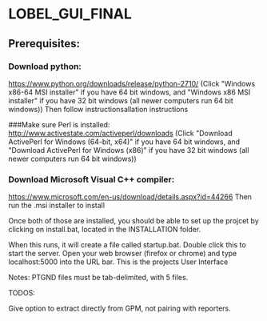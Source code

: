 # LOBEL_GUI_FINAL


## Prerequisites:
### Download python:
https://www.python.org/downloads/release/python-2710/
(Click "Windows x86-64 MSI installer" if you have 64 bit windows, and "Windows x86 MSI installer" if you have 32 bit windows (all newer computers run 64 bit windows))
Then follow instructionsallation instructions

###Make sure Perl is installed:
http://www.activestate.com/activeperl/downloads
(Click "Download ActivePerl for Windows (64-bit, x64)" if you have 64 bit windows, and "Download ActivePerl for Windows (x86)" if you have 32 bit windows (all newer computers run 64 bit windows))

### Download Microsoft Visual C++ compiler: 
https://www.microsoft.com/en-us/download/details.aspx?id=44266
Then run the .msi installer to install

Once both of those are installed, you should be able to set up the projcet by clicking on install.bat, located in the INSTALLATION folder.

When this runs, it will create a file called startup.bat. Double click this to start the server.
Open your web browser (firefox or chrome) and type localhost:5000 into the URL bar. This is the projects User Interface


Notes:
PTGND files must be tab-delimited, with 5 files.



TODOS:

Give option to extract directly from GPM, not pairing with reporters.

